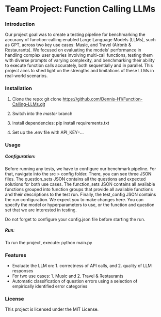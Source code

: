 # Team Project: Function Calling LLMs

### Introduction

Our project goal was to create a testing pipeline for benchmarking the accuracy of function-calling enabled Large Language Models (LLMs), such as GPT, across two key use cases: Music, and Travel (Airbnb & Restaurants). We focused on evaluating the models' performance in handling complex user queries involving multi-call functions, testing them with diverse prompts of varying complexity, and benchmarking their ability to execute function calls accurately, both sequentially and in parallel. This project aims to shed light on the strengths and limitations of these LLMs in real-world scenarios.

### Installation

1. Clone the repo: git clone https://github.com/Dennis-H1/Function-Calling-LLMs.git

2. Switch into the _master_ branch

3. Install dependencies: pip install requirements.txt

4. Set up the .env file with API_KEY=...

### Usage

##### Configuration:

Before running any tests, we have to configure our benchmark pipeline. For that, navigate into the src > config folder.
There, you can see three JSON files. The question_sets JSON contains all the questions and expected solutions for both use cases.
The function_sets JSON contains all available functions grouped into function groups that provide all available functions and their descriptions to the test run.
Finally, the test_config JSON contains the run configuration. We expect you to make changes here. You can specify the model or hyperparameters to use, or
the function and question set that we are interested in testing.

Do not forget to configure your config.json file before starting the run.

##### Run:

To run the project, execute: python main.py

### Features

- Evaluate the LLM on: 1. correctness of API calls, and 2. quality of LLM responses
- For two use cases: 1. Music and 2. Travel & Restaurants
- Automatic classification of question errors using a selection of empirically identified error categories

### License

This project is licensed under the MIT License.
